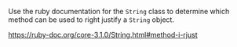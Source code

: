 Use the ruby documentation for the `String` class to determine which method can be used to right justify a `String` object.

https://ruby-doc.org/core-3.1.0/String.html#method-i-rjust